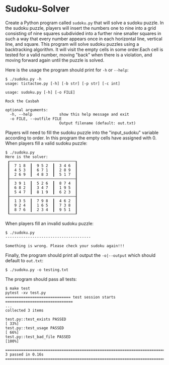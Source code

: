 # Sudoku-Solver

Create a Python program called `sudoku.py` that will solve a sudoku puzzle.
In the sudoku puzzle, players will insert the numbers one to nine into a grid consisting of nine squares subdivided into a further nine smaller squares in such a way that every number appears once in each horizontal line, vertical line, and square.
This program will solve sudoku puzzles using a backtracking algorithm. It will visit the empty cells in some order.Each cell is tested for a valid number, moving "back" when there is a violation, and moving forward again until the puzzle is solved.

Here is the usage the program should print for `-h` or `--help`:

```
$ ./sudoku.py -h
usage: tictactoe.py [-h] [-b str] [-p str] [-c int]

usage: sudoku.py [-h] [-o FILE]

Rock the Casbah

optional arguments:
  -h, --help            show this help message and exit
  -o FILE, --outfile FILE
                        Output filename (default: out.txt)
```

Players will need to fill the sudoku puzzle into the "input_sudoku" variable according to order. In this program the empty cells have assigned with 0.
When players fill a valid sudoku puzzle:

```
$ ./sudoku.py
Here is the solver:
 ┎─────────────────────────────┒
 ┃  7 1 8  ┃  9 5 2  ┃  3 4 6  ┃
 ┃  4 5 3  ┃  6 7 1  ┃  2 8 9  ┃
 ┃  2 6 9  ┃  4 8 3  ┃  5 1 7  ┃
 ┠─────────────────────────────┨
 ┃  3 9 1  ┃  5 2 6  ┃  8 7 4  ┃
 ┃  6 8 2  ┃  3 4 7  ┃  1 9 5  ┃
 ┃  5 4 7  ┃  8 1 9  ┃  6 2 3  ┃
 ┠─────────────────────────────┨
 ┃  1 3 5  ┃  7 9 8  ┃  4 6 2  ┃
 ┃  9 2 4  ┃  1 6 5  ┃  7 3 8  ┃
 ┃  8 7 6  ┃  2 3 4  ┃  9 5 1  ┃
 ┖─────────────────────────────┚
```

When players fill an invalid sudoku puzzle:

```
$ ./sudoku.py 
--------------------------------------

Something is wrong. Please check your sudoku again!!!
```

Finally, the program should print all output the `-o|--output` which should default to `out.txt`:

```
$ ./sudoku.py -o testing.txt

```

The program should pass all tests:

```
$ make test
pytest -xv test.py
============================= test session starts ==============================
...
collected 3 items

test.py::test_exists PASSED                                                                                                                                                                             [ 33%]
test.py::test_usage PASSED                                                                                                                                                                              [ 66%]
test.py::test_bad_file PASSED                                                                                                                                                                           [100%]

============================================================================================== 3 passed in 0.16s ==============================================================================================
```
